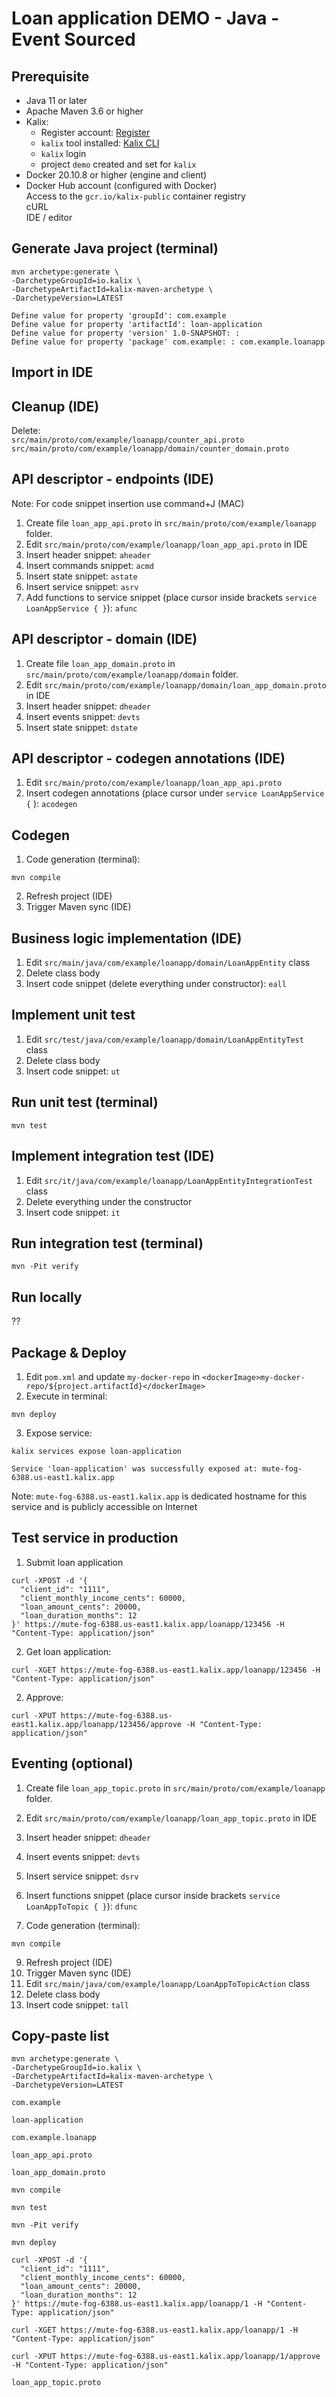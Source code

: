 # Loan application DEMO - Java - Event Sourced

## Prerequisite
- Java 11 or later<br>
- Apache Maven 3.6 or higher<br>
- Kalix:
  - Register account: [Register](https://console.kalix.io/register)
  - `kalix` tool installed: [Kalix CLI](https://docs.kalix.io/kalix/install-kalix.html)
  - `kalix` login
  -  project `demo` created and set for `kalix`
- Docker 20.10.8 or higher (engine and client)<br>
- Docker Hub account (configured with Docker)<br>
  Access to the `gcr.io/kalix-public` container registry<br>
  cURL<br>
  IDE / editor<br>

## Generate Java project (terminal)

```
mvn archetype:generate \
-DarchetypeGroupId=io.kalix \
-DarchetypeArtifactId=kalix-maven-archetype \
-DarchetypeVersion=LATEST
```

```
Define value for property 'groupId': com.example
Define value for property 'artifactId': loan-application
Define value for property 'version' 1.0-SNAPSHOT: :
Define value for property 'package' com.example: : com.example.loanapp
```

## Import in IDE

## Cleanup (IDE)

Delete:<br>
`src/main/proto/com/example/loanapp/counter_api.proto`<br>
`src/main/proto/com/example/loanapp/domain/counter_domain.proto`

## API descriptor - endpoints (IDE)

Note: For code snippet insertion use command+J (MAC)<br>

1. Create file `loan_app_api.proto` in `src/main/proto/com/example/loanapp` folder.<br>
2. Edit `src/main/proto/com/example/loanapp/loan_app_api.proto` in IDE <br>
3. Insert header snippet: `aheader`
4. Insert commands snippet: `acmd`
5. Insert state snippet: `astate`
6. Insert service snippet: `asrv`
7. Add functions to service snippet (place cursor inside brackets `service LoanAppService { }`): `afunc`

## API descriptor - domain (IDE)

1. Create file `loan_app_domain.proto` in `src/main/proto/com/example/loanapp/domain` folder.<br>
2. Edit `src/main/proto/com/example/loanapp/domain/loan_app_domain.proto` in IDE <br>
3. Insert header snippet: `dheader`
4. Insert events snippet: `devts`
5. Insert state snippet: `dstate`

## API descriptor - codegen annotations (IDE)

1. Edit `src/main/proto/com/example/loanapp/loan_app_api.proto`
2. Insert codegen annotations (place cursor under `service LoanAppService {` ): `acodegen`

## Codegen

1. Code generation (terminal):
```
mvn compile
```
2. Refresh project (IDE)
3. Trigger Maven sync (IDE)


## Business logic implementation (IDE)

1. Edit `src/main/java/com/example/loanapp/domain/LoanAppEntity` class
2. Delete class body
3. Insert code snippet (delete everything under constructor): `eall`

## Implement unit test
1. Edit `src/test/java/com/example/loanapp/domain/LoanAppEntityTest` class
2. Delete class body
3. Insert code snippet: `ut`

## Run unit test (terminal)
```
mvn test
```

## Implement integration test (IDE)
1. Edit `src/it/java/com/example/loanapp/LoanAppEntityIntegrationTest` class
2. Delete everything under the constructor
3. Insert code snippet: `it`

## Run integration test (terminal)
```
mvn -Pit verify
```
## Run locally
??

## Package & Deploy
1. Edit `pom.xml` and update `my-docker-repo` in `<dockerImage>my-docker-repo/${project.artifactId}</dockerImage>`
2. Execute in terminal:
```
mvn deploy
```
3. Expose service:
```
kalix services expose loan-application
```
```
Service 'loan-application' was successfully exposed at: mute-fog-6388.us-east1.kalix.app
```
Note: `mute-fog-6388.us-east1.kalix.app` is dedicated hostname for this service and is publicly accessible on Internet

## Test service in production
1. Submit loan application
```
curl -XPOST -d '{
  "client_id": "1111",
  "client_monthly_income_cents": 60000,
  "loan_amount_cents": 20000,
  "loan_duration_months": 12
}' https://mute-fog-6388.us-east1.kalix.app/loanapp/123456 -H "Content-Type: application/json"
```

2. Get loan application:
```
curl -XGET https://mute-fog-6388.us-east1.kalix.app/loanapp/123456 -H "Content-Type: application/json"
```
2. Approve:
```
curl -XPUT https://mute-fog-6388.us-east1.kalix.app/loanapp/123456/approve -H "Content-Type: application/json"
```
## Eventing (optional)

1. Create file `loan_app_topic.proto` in `src/main/proto/com/example/loanapp` folder.<br>
2. Edit `src/main/proto/com/example/loanapp/loan_app_topic.proto` in IDE <br>
3. Insert header snippet: `dheader`
4. Insert events snippet: `devts`
5. Insert service snippet: `dsrv`
6. Insert functions snippet (place cursor inside brackets `service LoanAppToTopic { }`): `dfunc`


8. Code generation (terminal):
```
mvn compile
```
9. Refresh project (IDE)
10. Trigger Maven sync (IDE)
11. Edit `src/main/java/com/example/loanapp/LoanAppToTopicAction` class
12. Delete class body
13. Insert code snippet: `tall`


## Copy-paste list
```
mvn archetype:generate \
-DarchetypeGroupId=io.kalix \
-DarchetypeArtifactId=kalix-maven-archetype \
-DarchetypeVersion=LATEST
```
```
com.example
```
```
loan-application
```
```
com.example.loanapp
```
```
loan_app_api.proto
```
```
loan_app_domain.proto
```
```
mvn compile
```
```
mvn test
```
```
mvn -Pit verify
```
```
mvn deploy
```
```
curl -XPOST -d '{
  "client_id": "1111",
  "client_monthly_income_cents": 60000,
  "loan_amount_cents": 20000,
  "loan_duration_months": 12
}' https://mute-fog-6388.us-east1.kalix.app/loanapp/1 -H "Content-Type: application/json"
```
```
curl -XGET https://mute-fog-6388.us-east1.kalix.app/loanapp/1 -H "Content-Type: application/json"
```
```
curl -XPUT https://mute-fog-6388.us-east1.kalix.app/loanapp/1/approve -H "Content-Type: application/json"
```
```
loan_app_topic.proto
```
